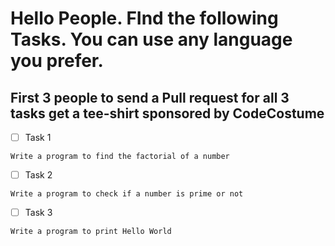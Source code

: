 # Hello People. FInd the following Tasks. You can use any language you prefer.
## First 3 people to send a Pull request for all 3 tasks get a tee-shirt sponsored by CodeCostume
- [ ] Task 1
```
Write a program to find the factorial of a number
```
- [ ] Task 2
```
Write a program to check if a number is prime or not
```
- [ ] Task 3
```
Write a program to print Hello World
```
